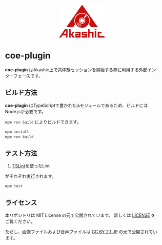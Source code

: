 <p align="center">
<img src="https://raw.githubusercontent.com/akashic-games/coe-plugin/main/img/akashic.png"/>
</p>

# coe-plugin

**coe-plugin** はAkashic上で共体験セッションを開始する際に利用する外部インターフェースです。

## ビルド方法

**coe-plugin** はTypeScriptで書かれたjsモジュールであるため、ビルドにはNode.jsが必要です。

`npm run build` によりビルドできます。

```sh
npm install
npm run build
```

## テスト方法

1. [TSLint](https://github.com/palantir/tslint "TSLint")を使ったLint

がそれぞれ実行されます。

```sh
npm test
```

## ライセンス
本リポジトリは MIT License の元で公開されています。
詳しくは [LICENSE](https://github.com/akashic-games/headless-driver/blob/master/LICENSE) をご覧ください。

ただし、画像ファイルおよび音声ファイルは
[CC BY 2.1 JP](https://creativecommons.org/licenses/by/2.1/jp/) の元で公開されています。
